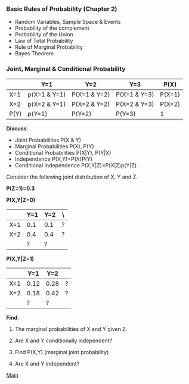 ### Basic Rules of Probability (Chapter 2)

  - Random Variables, Sample Space & Events
  - Probability of the complement 
  - Probability of the Union
  - Law of Total Probability
  - Rule of Marginal Probability
  - Bayes Theorem
  
  
  ### Joint, Marginal & Conditional Probability
  
  
  
|     | Y=1| Y=2 |Y=3 | P(X) |
|-----|----|----|----|----|
| X=1 | p(X=1 & Y=1) | P(X=1 & Y=2) | P(X=1 & Y=3)| P(X=1) |
| X=2| p(X=2 & Y=1) | P(X=2 & Y=2) | P(X=2 & Y=3)| P(X=2) |
| P(Y) | p(Y=1) | P(Y=2) | P(Y=3)| 1|


**Discuss**:
  - Joint Probabilities  P(X & Y)
  - Marginal Probabilities P(X), P(Y)
  - Conditional Probabilities P(X|Y), P(Y|X)
  - Independence P(X,Y)=P(X)P(Y)
  - Conditional Independence   P(X,Y|Z)=P(X|Z)p(Y|Z)
      
      
 Consider the following joint distribution of X, Y and Z.
 
 **P(Z=1)=0.3**
 
 
 **P(X,Y|Z=0)**
 
 |     | Y=1| Y=2 | \ |
|-----|----|----|----|
| X=1 | 0.1 | 0.1 | ? |
| X=2| 0.4 | 0.4 | ? |
|  | ? | ? |
 
 
 **P(X,Y|Z=1)**
 
|     | Y=1| Y=2 |  |
|-----|----|----|----|
| X=1 | 0.12 | 0.28 | ? |
| X=2| 0.18 | 0.42 | ? |
|  | ? | ? | 

**Find**: 

  1. The marginal probabilities of X and Y given Z.
  
  2. Are X and Y conditionally independent?
  
  3. Find P(X,Y) (marginal joint probability)

  4. Are X and Y independent?
 
[Main](https://github.com/gdlc/STT465/blob/master/README.md)  
